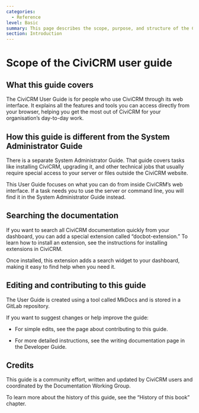```yaml
---
categories:
  - Reference
level: Basic
summary: This page describes the scope, purpose, and structure of the CiviCRM User Guide for non-profit users, clarifying what content is included and how it differs from other CiviCRM guides.
section: Introduction
---
```


# Scope of the CiviCRM user guide

## What this guide covers

The CiviCRM User Guide is for people who use CiviCRM through its web interface. It explains all the features and tools you can access directly from your browser, helping you get the most out of CiviCRM for your organisation’s day-to-day work.

## How this guide is different from the System Administrator Guide

There is a separate System Administrator Guide. That guide covers tasks like installing CiviCRM, upgrading it, and other technical jobs that usually require special access to your server or files outside the CiviCRM website.

This User Guide focuses on what you can do from inside CiviCRM’s web interface. If a task needs you to use the server or command line, you will find it in the System Administrator Guide instead.

## Searching the documentation

If you want to search all CiviCRM documentation quickly from your dashboard, you can add a special extension called “docbot-extension.” To learn how to install an extension, see the instructions for installing extensions in CiviCRM.

Once installed, this extension adds a search widget to your dashboard, making it easy to find help when you need it.

## Editing and contributing to this guide

The User Guide is created using a tool called MkDocs and is stored in a GitLab repository.

If you want to suggest changes or help improve the guide:

- For simple edits, see the page about contributing to this guide.

- For more detailed instructions, see the writing documentation page in the Developer Guide.

## Credits

This guide is a community effort, written and updated by CiviCRM users and coordinated by the Documentation Working Group.

To learn more about the history of this guide, see the “History of this book” chapter.

<!--
Source: https://docs.civicrm.org/user/en/latest/
 -->

<!--
Suggestion: This page is best classified as Reference because it systematically describes the scope, structure, and editorial process of the guide, rather than providing step
-by-step instructions, problem-solving actions, or conceptual background. The content is factual and meant for quick consultation, matching the Diátaxis definition of Reference documentation[2][3][4]. Level is Basic, as it is aimed at orienting new or non-expert users. -->
